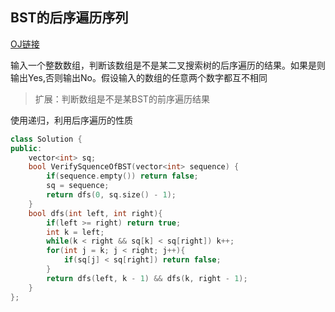 ## BST的后序遍历序列

[OJ链接](https://www.nowcoder.com/practice/a861533d45854474ac791d90e447bafd?tpId=13&tqId=11176&tPage=2&rp=2&ru=/ta/coding-interviews&qru=/ta/coding-interviews/question-ranking)

输入一个整数数组，判断该数组是不是某二叉搜索树的后序遍历的结果。如果是则输出Yes,否则输出No。假设输入的数组的任意两个数字都互不相同

> 扩展：判断数组是不是某BST的前序遍历结果

使用递归，利用后序遍历的性质

```c++
class Solution {
public:
    vector<int> sq;
    bool VerifySquenceOfBST(vector<int> sequence) {
        if(sequence.empty()) return false;
        sq = sequence;
        return dfs(0, sq.size() - 1);
    }
    bool dfs(int left, int right){
        if(left >= right) return true;
        int k = left;
        while(k < right && sq[k] < sq[right]) k++;
        for(int j = k; j < right; j++){
            if(sq[j] < sq[right]) return false;
        }
        return dfs(left, k - 1) && dfs(k, right - 1);
    }
};
```

